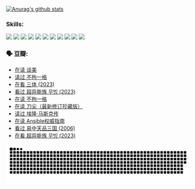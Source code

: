 
[![Anurag's github stats](https://github-readme-stats.vercel.app/api?username=w940853815)](https://github.com/anuraghazra/github-readme-stats)

### Skills:

<code><img height="32" src="https://cdn.jsdelivr.net/npm/simple-icons@v5/icons/python.svg"></code>
<code><img height="32" src="https://cdn.jsdelivr.net/npm/simple-icons@v5/icons/javascript.svg"></code>
<code><img height="32" src="https://cdn.jsdelivr.net/npm/simple-icons@v5/icons/django.svg"></code>
<code><img height="32" src="https://cdn.jsdelivr.net/npm/simple-icons@v5/icons/flask.svg"></code>
<code><img height="32" src="https://cdn.jsdelivr.net/npm/simple-icons@v5/icons/vuetify.svg"></code>
<code><img height="32" src="https://cdn.jsdelivr.net/npm/simple-icons@v5/icons/git.svg"></code>
<code><img height="32" src="https://cdn.jsdelivr.net/npm/simple-icons@v5/icons/docker.svg"></code>
<code><img height="32" src="https://cdn.jsdelivr.net/npm/simple-icons@v5/icons/postgresql.svg"></code>
<code><img height="32" src="https://cdn.jsdelivr.net/npm/simple-icons@v5/icons/elasticsearch.svg"></code>
<code><img height="32" src="https://cdn.jsdelivr.net/npm/simple-icons@v5/icons/macos.svg"></code>
<code><img height="32" src="https://cdn.jsdelivr.net/npm/simple-icons@v5/icons/linux.svg"></code>

### 🗣 豆瓣:

<!-- DOUBAN-ACTIVITIES:START -->
- [在读 谈美](https://www.douban.com/people/136069238/status/4560861771/?_i=11448052)
- [读过 不拘一格](https://www.douban.com/people/136069238/status/4560861445/?_i=11448052)
- [在看 三体‎ (2023)](https://www.douban.com/people/136069238/status/4558185093/?_i=11448052)
- [看过 超异能族 무빙‎ (2023)](https://www.douban.com/people/136069238/status/4556824186/?_i=11448052)
- [在读 不拘一格](https://www.douban.com/people/136069238/status/4541712161/?_i=11448052)
- [在读 刀尖（最新修订珍藏版）](https://www.douban.com/people/136069238/status/4541711339/?_i=11448052)
- [读过 埃隆·马斯克传](https://www.douban.com/people/136069238/status/4541710351/?_i=11448052)
- [在读 Ansible权威指南](https://www.douban.com/people/136069238/status/4539151450/?_i=11448052)
- [看过 易中天品三国‎ (2006)](https://www.douban.com/people/136069238/status/4529910812/?_i=11448052)
- [在看 超异能族 무빙‎ (2023)](https://www.douban.com/people/136069238/status/4527291077/?_i=11448052)
<!-- DOUBAN-ACTIVITIES:END -->


![Snake animation](https://raw.githubusercontent.com/w940853815/w940853815/output/github-contribution-grid-snake.svg)

<!--
**w940853815/w940853815** is a ✨ _special_ ✨ repository because its `README.md` (this file) appears on your GitHub profile.

Here are some ideas to get you started:

- 🔭 I’m currently working on ...
- 🌱 I’m currently learning ...
- 👯 I’m looking to collaborate on ...
- 🤔 I’m looking for help with ...
- 💬 Ask me about ...
- 📫 How to reach me: ...
- 😄 Pronouns: ...
- ⚡ Fun fact: ...
-->
